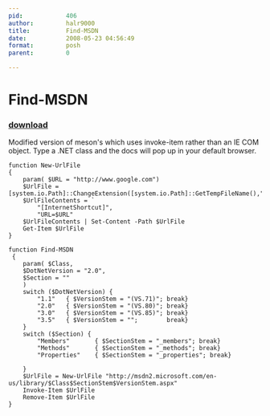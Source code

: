 ```yaml
---
pid:            406
author:         halr9000
title:          Find-MSDN
date:           2008-05-23 04:56:49
format:         posh
parent:         0

---
```


# Find-MSDN

### [download](//scripts/406.ps1)

Modified version of meson's which uses invoke-item rather than an IE COM object.  Type a .NET class and the docs will pop up in your default browser.

```posh
function New-UrlFile
{
	param( $URL = "http://www.google.com")
	$UrlFile = [system.io.Path]::ChangeExtension([system.io.Path]::GetTempFileName(),".url")
	$UrlFileContents = `
		"[InternetShortcut]",
		"URL=$URL"
	$UrlFileContents | Set-Content -Path $UrlFile
	Get-Item $UrlFile
}

function Find-MSDN
 {
	param( $Class,
	$DotNetVersion = "2.0",
	$Section = ""
	)
	switch ($DotNetVersion) {
		"1.1"	{ $VersionStem = "(VS.71)"; break}
		"2.0"	{ $VersionStem = "(VS.80)"; break}
		"3.0"	{ $VersionStem = "(VS.85)"; break}
		"3.5"	{ $VersionStem = ""; 		break}
	}
	switch ($Section) {
		"Members"		{ $SectionStem = "_members"; break}
		"Methods"		{ $SectionStem = "_methods"; break}
		"Properties"	{ $SectionStem = "_properties"; break}

	}
	$UrlFile = New-UrlFile "http://msdn2.microsoft.com/en-us/library/$Class$SectionStem$VersionStem.aspx"
	Invoke-Item $UrlFile
	Remove-Item $UrlFile
}
```
